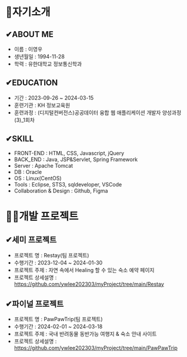 # 🤗자기소개 #

## ✔ABOUT ME ##
- 이름 : 이영우
- 생년월일 : 1994-11-28
- 학력 : 유한대학교 정보통신학과

## ✔EDUCATION ##
- 기간 : 2023-09-26 ~ 2024-03-15
- 훈련기관 : KH 정보교육원
- 훈련과정 : (디지털컨버전스)공공데이터 융합 웹 애플리케이션 개발자 양성과정(3)_1회차

## ✔SKILL ##
- FRONT-END : HTML, CSS, Javascript, jQuery
- BACK_END : Java, JSP&Servlet, Spring Framework
- Server : Apache Tomcat
- DB : Oracle
- OS : Linux(CentOS)
- Tools : Eclipse, STS3, sqldeveloper, VSCode
- Collaboration & Design : Github, Figma


# 👨‍💻개발 프로젝트 #
## ✔세미 프로젝트 ##
- 프로젝트 명 : Restay(팀 프로젝트)
- 수행기간 : 2023-12-04 ~ 2024-01-30
- 프로젝트 주제 : 자연 속에서  Healing 할 수 있는 숙소 예약 페이지
- 프로젝트 상세설명 : https://github.com/ywlee202303/myProject/tree/main/Restay

## ✔파이널 프로젝트 ##
- 프로젝트 명 : PawPawTrip(팀 프로젝트)
- 수행기간 : 2024-02-01 ~ 2024-03-18
- 프로젝트 주제 : 국내 반려동물 동반가능 여행지 & 숙소 안내 사이트
- 프로젝트 상세설명 : https://github.com/ywlee202303/myProject/tree/main/PawPawTrip

